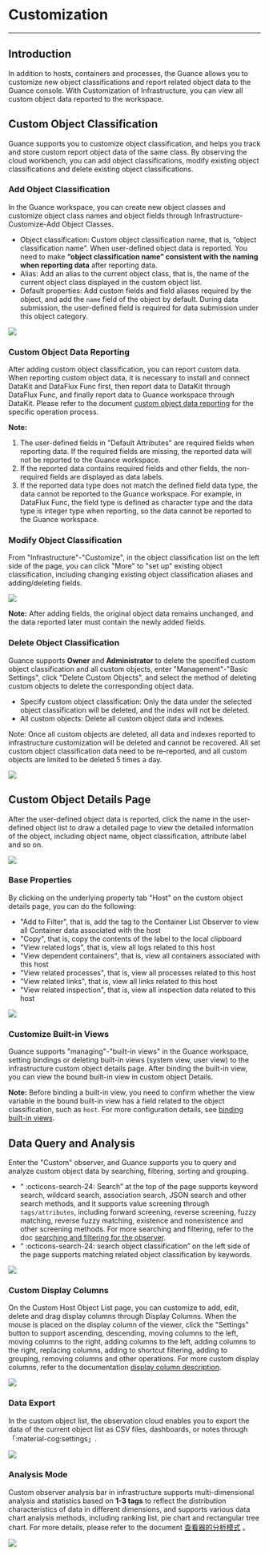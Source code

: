 # Customization
---

## Introduction

In addition to hosts, containers and processes, the Guance allows you to customize new object classifications and report related object data to the Guance console. With Customization of Infrastructure, you can view all custom object data reported to the workspace.

## Custom Object Classification

Guance supports you to customize object classification, and helps you track and store custom report object data of the same class. By observing the cloud workbench, you can add object classifications, modify existing object classifications and delete existing object classifications.

### Add Object Classification

In the Guance workspace, you can create new object classes and customize object class names and object fields through Infrastructure-Customize-Add Object Classes.

- Object classification: Custom object classification name, that is, “object classification name”. When user-defined object data is reported. You need to make **“object classification name” consistent with the naming when reporting data** after reporting data.
- Alias: Add an alias to the current object class, that is, the name of the current object class displayed in the custom object list.
- Default properties: Add custom fields and field aliases required by the object, and add the `name` field of the object by default. During data submission, the user-defined field is required for data submission under this object category.

![](../img/1.custom_1.png)

### Custom Object Data Reporting

After adding custom object classification, you can report custom data. When reporting custom object data, it is necessary to install and connect DataKit and DataFlux Func first, then report data to DataKit through DataFlux Func, and finally report data to Guance workspace through DataKit. Please refer to the document [custom object data reporting](data-reporting.md) for the specific operation process.

**Note:**

1. The user-defined fields in "Default Attributes" are required fields when reporting data. If the required fields are missing, the reported data will not be reported to the Guance workspace.
1. If the reported data contains required fields and other fields, the non-required fields are displayed as data labels.
1. If the reported data type does not match the defined field data type, the data cannot be reported to the Guance workspace. For example, in DataFlux Func, the field type is defined as character type and the data type is integer type when reporting, so the data cannot be reported to the Guance workspace.

### Modify Object Classification

From "Infrastructure"-"Customize", in the object classification list on the left side of the page, you can click "More" to "set up" existing object classification, including changing existing object classification aliases and adding/deleting fields.

![](../img/11.custom_2.png)

**Note:** After adding fields, the original object data remains unchanged, and the data reported later must contain the newly added fields.

### Delete Object Classification

Guance supports **Owner** and **Administrator** to delete the specified custom object classification and all custom objects, enter "Management"-"Basic Settings", click "Delete Custom Objects", and select the method of deleting custom objects to delete the corresponding object data.

- Specify custom object classification: Only the data under the selected object classification will be deleted, and the index will not be deleted.
- All custom objects: Delete all custom object data and indexes.

Note: Once all custom objects are deleted, all data and indexes reported to infrastructure customization will be deleted and cannot be recovered. All set custom object classification data need to be re-reported, and all custom objects are limited to be deleted 5 times a day.

![](../img/7.custom_cloud_3.png)



## Custom Object Details Page

After the user-defined object data is reported, click the name in the user-defined object list to draw a detailed page to view the detailed information of the object, including object name, object classification, attribute label and so on.

![](../img/11.custom_4.png)

### Base Properties

By clicking on the underlying property tab "Host" on the custom object details page, you can do the following:

- "Add to Filter", that is, add the tag to the Container List Observer to view all Container data associated with the host
- "Copy", that is, copy the contents of the label to the local clipboard 
- "View related logs", that is, view all logs related to this host
- "View dependent containers", that is, view all containers associated with this host
- "View related processes", that is, view all processes related to this host
- "View related links", that is, view all links related to this host
- "View related inspection", that is, view all inspection data related to this host

![](../img/11.custom_5.png)

### Customize Built-in Views

Guance supports "managing"-"built-in views" in the Guance workspace, setting bindings or deleting built-in views (system view, user view) to the infrastructure custom object details page. After binding the built-in view, you can view the bound built-in view in custom object Details.

**Note:** Before binding a built-in view, you need to confirm whether the view variable in the bound built-in view has a field related to the object classification, such as `host`. For more configuration details, see [binding built-in views](../../scene/built-in-view/bind-view.md).

## Data Query and Analysis

Enter the "Custom" observer, and Guance supports you to query and analyze custom object data by searching, filtering, sorting and grouping.

- “ :octicons-search-24: Search” at the top of the page supports keyword search, wildcard search, association search, JSON search and other search methods, and it supports value screening through `tags/attributes`, including forward screening, reverse screening, fuzzy matching, reverse fuzzy matching, existence and nonexistence and other screening methods. For more searching and filtering, refer to the doc [searching and filtering for the observer](../../getting-started/necessary-for-beginners/explorer-search.md#search).
- “ :octicons-search-24: search object classification” on the left side of the page supports matching related object classification by keywords.

![](../img/11.custom_10.png)

### Custom Display Columns

On the Custom Host Object List page, you can customize to add, edit, delete and drag display columns through Display Columns. When the mouse is placed on the display column of the viewer, click the "Settings" button to support ascending, descending, moving columns to the left, moving columns to the right, adding columns to the left, adding columns to the right, replacing columns, adding to shortcut filtering, adding to grouping, removing columns and other operations. For more custom display columns, refer to the documentation [display column description](../../getting-started/necessary-for-beginners/explorer-search.md#columns).

![](../img/11.custom_6.png)

### Data Export

In the custom object list, the observation cloud enables you to export the data of the current object list as CSV files, dashboards, or notes through「:material-cog:settings」.

![](../img/11.custom_7.png)

### Analysis Mode

Custom observer analysis bar in infrastructure supports multi-dimensional analysis and statistics based on **1-3 tags** to reflect the distribution characteristics of data in different dimensions, and supports various data chart analysis methods, including ranking list, pie chart and rectangular tree chart. For more details, please refer to the document [查看器的分析模式](../getting-started/necessary-for-beginners/explorer-search.md#analysis) 。

![](../img/4.jichusheshi_4.png)

#### 
